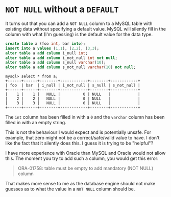 # `NOT NULL` without a `DEFAULT`

It turns out that you can add a `NOT NULL` column to a MySQL table with
existing data without specifying a default value. MySQL will silently fill
in the column with what (I'm guessing) is the default value for the data
type.

```sql
create table a (foo int, bar into);
insert into a values (1,1), (2,2), (3,3);
alter table a add column i_null int;
alter table a add column i_not_null int not null;
alter table a add column s_null varchar(10);
alter table a add column s_not_null varchar(10) not null;
```

```
mysql> select * from a;
+------+------+--------+------------+--------+------------+
| foo  | bar  | i_null | i_not_null | s_null | s_not_null |
+------+------+--------+------------+--------+------------+
|    1 |    1 |   NULL |          0 | NULL   |            |
|    2 |    2 |   NULL |          0 | NULL   |            |
|    3 |    3 |   NULL |          0 | NULL   |            |
+------+------+--------+------------+--------+------------+
```

The `int` column has been filled in with a `0` and the `varchar` column has
been filled in with an empty string.

This is not the behaviour I would expect and is potentially unsafe. For
example, that zero might not be a correct/safe/valid value to have. I don't
like the fact that it silently does this. I guess it is trying to be
"helpful"?

I have more experience with Oracle than MySQL and Oracle would not allow
this. The moment you try to add such a column, you would get this error:

> ORA-01758: table must be empty to add mandatory (NOT NULL) column

That makes more sense to me as the database engine should not make guesses
as to what the value in a `NOT NULL` column should be.
